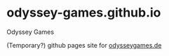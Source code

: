 # odyssey-games.github.io

Odyssey Games

(Temporary?) github pages site for [odysseygames.de](https://odysseygames.de)
